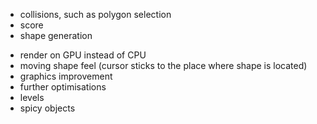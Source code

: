 + collisions, such as polygon selection
+ score
+ shape generation
- render on GPU instead of CPU
- moving shape feel (cursor sticks to the place where shape is located)
- graphics improvement
- further optimisations
- levels
- spicy objects
